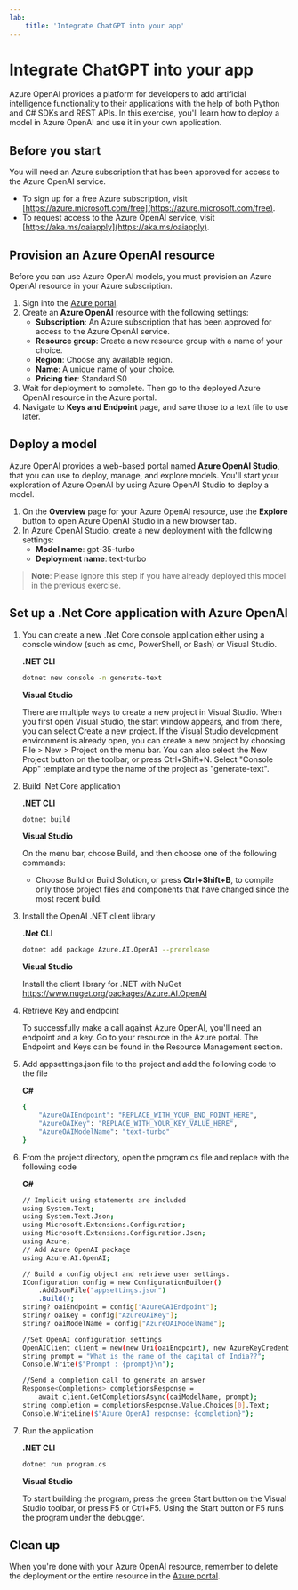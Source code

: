 ```yaml
---
lab:
    title: 'Integrate ChatGPT into your app'
---
```

# Integrate ChatGPT into your app

Azure OpenAI provides a platform for developers to add artificial intelligence functionality to their applications with the help of both Python and C# SDKs and REST APIs. In this exercise, you'll learn how to deploy a model in Azure OpenAI and use it in your own application.

## Before you start

You will need an Azure subscription that has been approved for access to the Azure OpenAI service.

- To sign up for a free Azure subscription, visit [https://azure.microsoft.com/free](https://azure.microsoft.com/free).
- To request access to the Azure OpenAI service, visit [https://aka.ms/oaiapply](https://aka.ms/oaiapply).

## Provision an Azure OpenAI resource

Before you can use Azure OpenAI models, you must provision an Azure OpenAI resource in your Azure subscription.

1. Sign into the [Azure portal](https://portal.azure.com).
2. Create an **Azure OpenAI** resource with the following settings:
    - **Subscription**: An Azure subscription that has been approved for access to the Azure OpenAI service.
    - **Resource group**: Create a new resource group with a name of your choice.
    - **Region**: Choose any available region.
    - **Name**: A unique name of your choice.
    - **Pricing tier**: Standard S0
3. Wait for deployment to complete. Then go to the deployed Azure OpenAI resource in the Azure portal.
4. Navigate to **Keys and Endpoint** page, and save those to a text file to use later.

## Deploy a model

Azure OpenAI provides a web-based portal named **Azure OpenAI Studio**, that you can use to deploy, manage, and explore models. You'll start your exploration of Azure OpenAI by using Azure OpenAI Studio to deploy a model.

1. On the **Overview** page for your Azure OpenAI resource, use the **Explore** button to open Azure OpenAI Studio in a new browser tab.
2. In Azure OpenAI Studio, create a new deployment with the following settings:
    - **Model name**: gpt-35-turbo
    - **Deployment name**: text-turbo

> **Note**: Please ignore this step if you have already deployed this model in the previous exercise.

## Set up a .Net Core application with Azure OpenAI  
1. You can create a new .Net Core console application either using a console window (such as cmd, PowerShell, or Bash) or Visual Studio. 

    **.NET CLI**

    ```bash
    dotnet new console -n generate-text
    ```
    
    **Visual Studio**
    
    There are multiple ways to create a new project in Visual Studio. When you first open Visual Studio, the start window appears, and from there, you can select Create a new project. If the Visual Studio development environment is already open, you can create a new project by choosing File > New > Project on the menu bar. You can also select the New Project button on the toolbar, or press Ctrl+Shift+N.
Select "Console App" template and type the name of the project as "generate-text".

2. Build .Net Core application
    
    **.NET CLI**

    ```bash
    dotnet build
    ```
    
    **Visual Studio**
    
    On the menu bar, choose Build, and then choose one of the following commands:
    - Choose Build or Build Solution, or press **Ctrl+Shift+B**, to compile only those project files and components that have changed since the most recent build.

3. Install the OpenAI .NET client library

    **.Net CLI**

    ```bash
    dotnet add package Azure.AI.OpenAI --prerelease
    ```

    **Visual Studio**
    
    Install the client library for .NET with NuGet https://www.nuget.org/packages/Azure.AI.OpenAI
    

4. Retrieve Key and endpoint

    To successfully make a call against Azure OpenAI, you'll need an endpoint and a key. Go to your resource in the Azure portal. The Endpoint and Keys can be found in the Resource Management section.

5. Add appsettings.json file to the project and add the following code to the file

    **C#**

    ```bash
    {
        "AzureOAIEndpoint": "REPLACE_WITH_YOUR_END_POINT_HERE",
        "AzureOAIKey": "REPLACE_WITH_YOUR_KEY_VALUE_HERE",
        "AzureOAIModelName": "text-turbo"
    }
    ```


6. From the project directory, open the program.cs file and replace with the following code

    **C#**

    ```bash
    // Implicit using statements are included
    using System.Text;
    using System.Text.Json;
    using Microsoft.Extensions.Configuration;
    using Microsoft.Extensions.Configuration.Json;
    using Azure;
    // Add Azure OpenAI package
    using Azure.AI.OpenAI;

    // Build a config object and retrieve user settings.
    IConfiguration config = new ConfigurationBuilder()
        .AddJsonFile("appsettings.json")
        .Build();
    string? oaiEndpoint = config["AzureOAIEndpoint"];
    string? oaiKey = config["AzureOAIKey"];
    string? oaiModelName = config["AzureOAIModelName"];

    //Set OpenAI configuration settings
    OpenAIClient client = new(new Uri(oaiEndpoint), new AzureKeyCredential(oaiKey));
    string prompt = "What is the name of the capital of India??";
    Console.Write($"Prompt : {prompt}\n");

    //Send a completion call to generate an answer
    Response<Completions> completionsResponse =
        await client.GetCompletionsAsync(oaiModelName, prompt);
    string completion = completionsResponse.Value.Choices[0].Text;
    Console.WriteLine($"Azure OpenAI response: {completion}");
    ```

7. Run the application

    **.NET CLI**
    ```bash
    dotnet run program.cs
    ```
    
    **Visual Studio**
    
    To start building the program, press the green Start button on the Visual Studio toolbar, or press F5 or Ctrl+F5. Using the Start button or F5 runs the program under the debugger.

## Clean up

When you're done with your Azure OpenAI resource, remember to delete the deployment or the entire resource in the [Azure portal](https://portal.azure.com?azure-portal=true).
